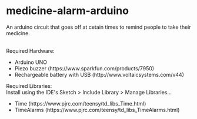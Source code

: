 # medicine-alarm-arduino
An arduino circuit that goes off at cetain times to remind people to 
take their medicine.<br/><br/>

Required Hardware:<br/>
<ul>
	<li>Arduino UNO</li>
	<li>Piezo buzzer (https://www.sparkfun.com/products/7950)</li>
	<li>
		Rechargeable battery with USB (http://www.voltaicsystems.com/v44)
	</li>
</ul>

Required Libraries:<br/>
Install using the IDE's Sketch > Include Library > Manage Libraries...
<ul>
	<li>Time (https://www.pjrc.com/teensy/td_libs_Time.html)</li>
	<li>TimeAlarms 
			(https://www.pjrc.com/teensy/td_libs_TimeAlarms.html)</li>
</ul>
